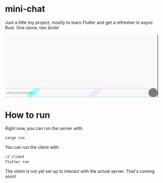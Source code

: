 # mini-chat

Just a little toy project, mostly to learn Flutter and get a refresher in async Rust. One stone, two birds!

![app preview](/.assets/demo.gif)

# How to run

Right now, you can run the server with:

```sh
cargo run
```

You can run the client with:

```sh
cd client
flutter run
```

The client is not yet set up to interact with the actual server. That's coming soon!
